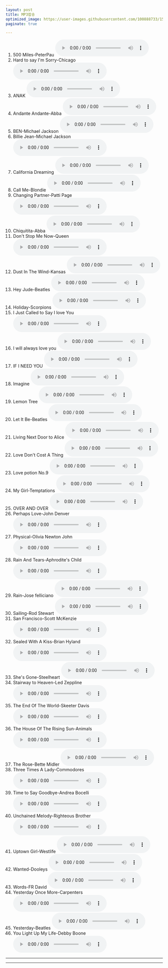 ```yaml
---
layout: post
title: MP3팝송
optimized_image: https://user-images.githubusercontent.com/100888733/156873468-2d5bf87a-3b74-4a5c-b7d7-cbfc5c1d89d0.jpg
paginate: true

---
```


1. 500 Miles-PeterPau <audio src="https://drive.google.com/uc?export=download&id=1mFtfWszENsj-gMzMs40_HUqMJjK517a1" controls="true"></audio>
2. Hard to say I'm Sorry-Chicago <audio src="https://drive.google.com/uc?export=download&id=1uMRQtcrPfQiiEHZyEgRJXYA-1rfBjVQt" controls="true"></audio>
3. ANAK <audio src="https://drive.google.com/uc?export=download&id=1yBx0NMPxadF0zZIA1HGhU9sAdXnJux_s" controls="true"></audio>
4. Andante Andante-Abba <audio src="https://drive.google.com/uc?export=download&id=1t5t7Vcp8VpErU8psU7Ra5cHshkm8qAXe" controls="true"></audio>
5. BEN-Michael Jackson <audio src="https://drive.google.com/uc?export=download&id=1pnX7lJ71a1z9MEy1AsCSoLMouzyV5pX5" controls="true"></audio>
6. Billie Jean-Michael Jackson <audio src="https://drive.google.com/uc?export=download&id=1oQxGM6wbrTYIzlq6r6raIdpklUQdM836" controls="true"></audio>
7. California Dreaming <audio src="https://drive.google.com/uc?export=download&id=1OuE7Le8h2wN1cRqcGEXv2Wyk4xH9mQAq" controls="true"></audio>
8. Call Me-Blondie <audio src="https://drive.google.com/uc?export=download&id=1Lgb2mScaeNbvb0ENYtGIfhxuEhlhPU0a" controls="true"></audio>
9. Changing Partner-Patti Page <audio src="https://drive.google.com/uc?export=download&id=1AO4e6nyWOhgzX9hcAVjWNIkb6GVx2b4c" controls="true"></audio>
10. Chiquitita-Abba <audio src="https://drive.google.com/uc?export=download&id=14BK3d5qxSfpHfDKU2-0NN8yJSoKAsyMV" controls="true"></audio>
11. Don't Stop Me Now-Queen <audio src="https://drive.google.com/uc?export=download&id=1Qv7xzIBKyg7xFhF-YTD3SedRlCfX4qDr" controls="true"></audio>
12. Dust In The Wind-Kansas <audio src="https://drive.google.com/uc?export=download&id=1MV3fY9YfPM8JzYBDMoyNACsawWzYWmzr" controls="true"></audio>
13. Hey Jude-Beatles <audio src="https://drive.google.com/uc?export=download&id=1qmLoYd2YChtmLRJAUe4NdBi6cOYTbkBZ" controls="true"></audio>
14. Holiday-Scorpions <audio src="https://drive.google.com/uc?export=download&id=1WDisugGmGg8oOmpTdDaNJbowgqAHXpjD" controls="true"></audio>
15. I Just Called to Say I love You <audio src="https://drive.google.com/uc?export=download&id=19YloF5HCDOFOtamFXJgLZEzWenHc5QzJ" controls="true"></audio>
16. I will always love you <audio src="https://drive.google.com/uc?export=download&id=1zSsYzwkW6MNVHlm_HTuaPVcYS5mQTtwO" controls="true"></audio>
17. IF I NEED YOU <audio src="https://drive.google.com/uc?export=download&id=1OHonGtnQTFCpmb15zy_AEAGtrR58Cf8D" controls="true"></audio>
18. Imagine <audio src="https://drive.google.com/uc?export=download&id=19Iv4S7TER0l5PHGlnmV4BgVlGmRSCgGz" controls="true"></audio>
19. Lemon Tree <audio src="https://drive.google.com/uc?export=download&id=16KwvS1EOkt7VX9fPP-hWu3MG1fea8blX" controls="true"></audio>
20. Let It Be-Beatles <audio src="https://drive.google.com/uc?export=download&id=19a0a6tMTDn8ef3qpdnQaBfAor0kyi0LD" controls="true"></audio>
21. Living Next Door to Alice <audio src="https://drive.google.com/uc?export=download&id=1tDtQQV8rhPN4rc1orXKUYTZEsGvRM6-r" controls="true"></audio>
22. Love Don't Cost A Thing <audio src="https://drive.google.com/uc?export=download&id=1lSAEXb5fxOvbVD3V78PLO2_LFmXRvixv" controls="true"></audio>
23. Love potion No.9 <audio src="https://drive.google.com/uc?export=download&id=1ic7TD5ydSDcJUbJCJK1LHZ1ytWWIx44E" controls="true"></audio>
24. My Girl-Temptations <audio src="https://drive.google.com/uc?export=download&id=1ZuMocryeKp9xLBTVOtYQYOVuP80j4wF1" controls="true"></audio>
25. OVER AND OVER <audio src="https://drive.google.com/uc?export=download&id=1uSnCXq3LO_2GQA0TDOgvFdZOO2RPu8UT" controls="true"></audio>
26. Perhaps Love-John Denver <audio src="https://drive.google.com/uc?export=download&id=1DLt-5uo8g7YxpwwzGyNkifuu30H3TF1s" controls="true"></audio>
27. Physical-Olivia Newton John <audio src="https://drive.google.com/uc?export=download&id=1gnjf9Qr29gsqSgKqtPFQoTDQXwSAC9Yg" controls="true"></audio>
28. Rain And Tears-Aphrodite's Child <audio src="https://drive.google.com/uc?export=download&id=1ezeRKmM0ta62fmp81f0LJa5WUfuXoFor" controls="true"></audio>
29. Rain-Jose felliciano <audio src="https://drive.google.com/uc?export=download&id=16Pqx56P4-ecR7IFSd-9eTQJg346GLVxx" controls="true"></audio>
30. Sailing-Rod Stewart <audio src="https://drive.google.com/uc?export=download&id=1m8WJUf_xbMo8GqmmyjWRrR43BLLKr2mV" controls="true"></audio>
31. San Francisco-Scott McKenzie <audio src="https://drive.google.com/uc?export=download&id=1ubbT--UhMvKC6BGDL3IECf9fsZ89LW_C" controls="true"></audio>
32. Sealed With A Kiss-Brian Hyland <audio src="https://drive.google.com/uc?export=download&id=1TvB5u44LBrmBAEYciMJco-iknrIt9d_I" controls="true"></audio>
33. She's Gone-Steelheart <audio src="https://drive.google.com/uc?export=download&id=1iWX9nUoofDw-uKTNYnkX-SlqXb8Bnobs" controls="true"></audio>
34. Stairway to Heaven-Led Zeppline <audio src="https://drive.google.com/uc?export=download&id=1n6mUWhPMjSlUQyDFJepsENpaBikwMPvx" controls="true"></audio>
35. The End Of The World-Skeeter Davis <audio src="https://drive.google.com/uc?export=download&id=1peYX_H03gXSn-DQEAxoVoDoCePh4QEX9" controls="true"></audio> 
36. The House Of The Rising Sun-Animals <audio src="https://drive.google.com/uc?export=download&id=1KYzb440xQ8eKmJ78PkWZ8Lx8PlVTqUqb" controls="true"></audio>
37. The Rose-Bette Midler <audio src="https://drive.google.com/uc?export=download&id=1kRvFOhJK7y-Gn5h9W3fMxCJjPR_2aTHf" controls="true"></audio>
38. Three Times A Lady-Commodores <audio src="https://drive.google.com/uc?export=download&id=1scK2D4D1K95Jg8fQvwfEuhtQZmZg63Ti" controls="true"></audio>
39. Time to Say Goodbye-Andrea Bocelli <audio src="https://drive.google.com/uc?export=download&id=1QAnxifyuHzzEvZsXe6gT9Tkr90XsL5uA" controls="true"></audio>
40. Unchained Melody-Righteous Brother <audio src="https://drive.google.com/uc?export=download&id=1oU-2iD7Y1NhTnQa4CwvhqJwhXtZ_1f-T" controls="true"></audio>
41. Uptown Girl-Westlife <audio src="https://drive.google.com/uc?export=download&id=1hhcMknlvfAdvedxzGy3SWJHwzm5x6LxZ" controls="true"></audio>
42. Wanted-Dooleys <audio src="https://drive.google.com/uc?export=download&id=1o6QDA5VJjCO92sLG8l10MC6QaBdTlM6a" controls="true"></audio>
43. Words-FR David <audio src="https://drive.google.com/uc?export=download&id=1WLiYTavWFAJED58lYxECszHArMIKpaDM" controls="true"></audio>
44. Yesterday Once More-Carpenters <audio src="https://drive.google.com/uc?export=download&id=1v49ZgW5ul38f5oqk3vEJjls3DdmmpCA2" controls="true"></audio>
45. Yesterday-Beatles <audio src="https://drive.google.com/uc?export=download&id=1ARUGKYPlQMMs20kEI9PM-63qDUDVvvLB" controls="true"></audio>
46. You Light Up My Life-Debby Boone <audio src="https://drive.google.com/uc?export=download&id=1KQU6I_Fq6o0n6NDeaNhsrz0V2aM-LDiR" controls="true"></audio>

---

---
